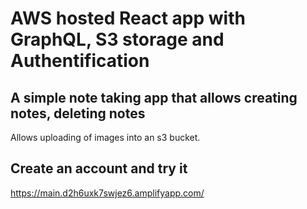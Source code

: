 # AWS hosted React app with GraphQL, S3 storage and Authentification

## A simple note taking app that allows creating notes, deleting notes

Allows uploading of images into an s3 bucket.

## Create an account and try it

https://main.d2h6uxk7swjez6.amplifyapp.com/
